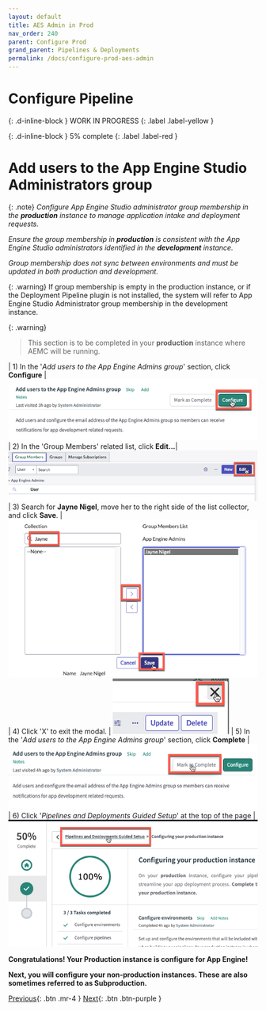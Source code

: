 ```yaml
---
layout: default
title: AES Admin in Prod
nav_order: 240
parent: Configure Prod
grand_parent: Pipelines & Deployments
permalink: /docs/configure-prod-aes-admin
---
```


# Configure Pipeline

{: .d-inline-block }
WORK IN PROGRESS
{: .label .label-yellow }

{: .d-inline-block }
5% complete
{: .label .label-red }


# Add users to the App Engine Studio Administrators group

{: .note}
*Configure App Engine Studio administrator group membership in the **production** instance to manage application intake and deployment requests.*

*Ensure the group membership in **production** is consistent with the App Engine Studio administrators identified in the **development** instance.*

*Group membership does not sync between environments and must be updated in both production and development.*

{: .warning}
If group membership is empty in the production instance, or if the Deployment Pipeline plugin is not installed, the system will refer to App Engine Studio Administrator group membership in the development instance.

{: .warning}
>This section is to be completed in your **production** instance where AEMC will be running.

| 1) In the '*Add users to the App Engine Admins group*' section, click **Configure** | ![](../assets/images/2023-03-12-20-57-36.png)
| 2) In the 'Group Members' related list, click **Edit...**| ![](../assets/images/2023-03-12-21-00-01.png)
| 3) Search for **Jayne Nigel**, move her to the right side of the list collector, and click **Save**. | ![](../assets/images/2023-03-12-21-05-49.png)
| 4) Click 'X' to exit the modal. | ![](../assets/images/2023-03-12-21-07-00.png)
| 5) In the '*Add users to the App Engine Admins group*' section, click **Complete** | ![](../assets/images/2023-03-12-21-07-42.png)
| 6) Click '*Pipelines and Deployments Guided Setup*' at the top of the page |![](../assets/images/2023-03-12-21-08-59.png)

**Congratulations! Your Production instance is configure for App Engine!**

**Next, you will configure your non-production instances. These are also sometimes referred to as Subproduction.**


[Previous][PREVIOUS]{: .btn .mr-4 }
[Next][NEXT]{: .btn .btn-purple }

[PREVIOUS]: /lab_aemc/docs/configure-prod-pipeline
[NEXT]: /lab_aemc/docs/configure-non-prod